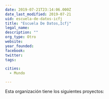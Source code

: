 ```yaml
---
date: 2019-07-21T23:14:06.000Z
date_last_modified: 2019-07-21
uid: escuela-de-datos-icfj
title: "Escuela De Datos,Icfj"
legal_name: 
description: ""
org_type: Otro
website: 
year_founded: 
facebook: 
twitter: 
tags:

cities: 
  - Mundo

---
```


Esta organización tiene los siguientes proyectos:


